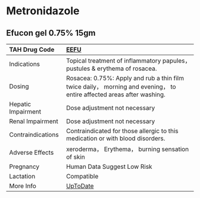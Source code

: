 # Metronidazole

## Efucon gel 0.75% 15gm

| TAH Drug Code      | [EEFU](https://www.tahsda.org.tw/drugs/hissearch.php?drug_code=EEFU)                                                  |
|:-------------------|:----------------------------------------------------------------------------------------------------------------------|
| Indications        | Topical treatment of inflammatory papules， pustules & erythema of rosacea.                                           |
| Dosing             | Rosacea: 0.75%: Apply and rub a thin film twice daily， morning and evening， to entire affected areas after washing. |
| Hepatic Impairment | Dose adjustment not necessary                                                                                         |
| Renal Impairment   | Dose adjustment not necessary                                                                                         |
| Contraindications  | Contraindicated for those allergic to this medication or with blood disorders.                                        |
| Adverse Effects    | xeroderma， Erythema， burning sensation of skin                                                                      |
| Pregnancy          | Human Data Suggest Low Risk                                                                                           |
| Lactation          | Compatible                                                                                                            |
| More Info          | [UpToDate](https://www.uptodate.com/contents/metronidazole-drug-information)                                          |

